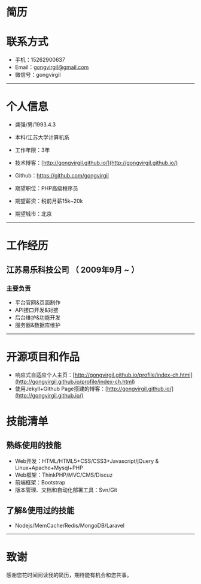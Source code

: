 # 简历

# 联系方式

- 手机：15262900637
- Email：gongvirgil@gmail.com
- 微信号：gongvirgil

---

# 个人信息

- 龚强/男/1993.4.3
- 本科/江苏大学计算机系 
- 工作年限：3年
- 技术博客：[http://gongvirgil.github.io/](http://gongvirgil.github.io/)
- Github：https://github.com/gongvirgil

- 期望职位：PHP高级程序员
- 期望薪资：税前月薪15k~20k
- 期望城市：北京

---

# 工作经历

## 江苏易乐科技公司 （ 2009年9月 ~ ）

### 主要负责

- 平台官网&页面制作
- API接口开发&对接
- 后台维护&功能开发
- 服务器&数据库维护

---

# 开源项目和作品

- 响应式自适应个人主页：[http://gongvirgil.github.io/profile/index-ch.html](http://gongvirgil.github.io/profile/index-ch.html)
- 使用Jekyll+Github Page搭建的博客：[http://gongvirgil.github.io/](http://gongvirgil.github.io/)

# 技能清单

## 熟练使用的技能

- Web开发：HTML/HTML5+CSS/CSS3+Javascript/jQuery & Linux+Apache+Mysql+PHP
- Web框架：ThinkPHP/MVC/CMS/Discuz
- 前端框架：Bootstrap
- 版本管理、文档和自动化部署工具：Svn/Git

## 了解&使用过的技能

- Nodejs/MemCache/Redis/MongoDB/Laravel

---

# 致谢
感谢您花时间阅读我的简历，期待能有机会和您共事。

